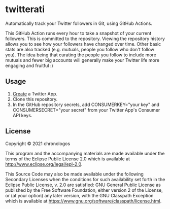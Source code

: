 # twitterati

Automatically track your Twitter followers in Git, using GitHub Actions.

This GitHub Action runs every hour to take a snapshot of your current followers. This is committed to the repository. 
Viewing the repository history allows you to see how your followers have changed over time. Other basic stats are also tracked (e.g. mutuals, people you follow who don't follow you). The idea being that curating the people you follow to include more mutuals and fewer big accounts will generally make your Twitter life more engaging and fruitful :)

## Usage

1. [Create](https://developer.twitter.com/en/apps) a Twitter App.
2. Clone this repository.
3. In the GitHub repository secrets, add CONSUMERKEY="your key" and CONSUMERSECRET="your secret" from your Twitter App's Consumer API keys. 

## License

Copyright © 2021 chronologos

This program and the accompanying materials are made available under the
terms of the Eclipse Public License 2.0 which is available at
http://www.eclipse.org/legal/epl-2.0.

This Source Code may also be made available under the following Secondary
Licenses when the conditions for such availability set forth in the Eclipse
Public License, v. 2.0 are satisfied: GNU General Public License as published by
the Free Software Foundation, either version 2 of the License, or (at your
option) any later version, with the GNU Classpath Exception which is available
at https://www.gnu.org/software/classpath/license.html.